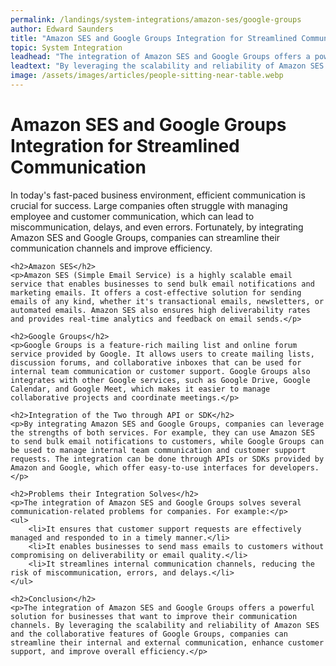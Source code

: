 ```yaml
---
permalink: /landings/system-integrations/amazon-ses/google-groups
author: Edward Saunders
title: "Amazon SES and Google Groups Integration for Streamlined Communication"
topic: System Integration
leadhead: "The integration of Amazon SES and Google Groups offers a powerful solution for businesses that want to improve their communication channels"
leadtext: "By leveraging the scalability and reliability of Amazon SES and the collaborative features of Google Groups, companies can streamline their internal and external communication, enhance customer support, and improve overall efficiency."
image: /assets/images/articles/people-sitting-near-table.webp
---
```

<div class="arttext">	<h1>Amazon SES and Google Groups Integration for Streamlined Communication</h1>
	<p>In today's fast-paced business environment, efficient communication is crucial for success. Large companies often struggle with managing employee and customer communication, which can lead to miscommunication, delays, and even errors. Fortunately, by integrating Amazon SES and Google Groups, companies can streamline their communication channels and improve efficiency.</p>

	<h2>Amazon SES</h2>
	<p>Amazon SES (Simple Email Service) is a highly scalable email service that enables businesses to send bulk email notifications and marketing emails. It offers a cost-effective solution for sending emails of any kind, whether it's transactional emails, newsletters, or automated emails. Amazon SES also ensures high deliverability rates and provides real-time analytics and feedback on email sends.</p>

	<h2>Google Groups</h2>
	<p>Google Groups is a feature-rich mailing list and online forum service provided by Google. It allows users to create mailing lists, discussion forums, and collaborative inboxes that can be used for internal team communication or customer support. Google Groups also integrates with other Google services, such as Google Drive, Google Calendar, and Google Meet, which makes it easier to manage collaborative projects and coordinate meetings.</p>

	<h2>Integration of the Two through API or SDK</h2>
	<p>By integrating Amazon SES and Google Groups, companies can leverage the strengths of both services. For example, they can use Amazon SES to send bulk email notifications to customers, while Google Groups can be used to manage internal team communication and customer support requests. The integration can be done through APIs or SDKs provided by Amazon and Google, which offer easy-to-use interfaces for developers.</p>

	<h2>Problems their Integration Solves</h2>
	<p>The integration of Amazon SES and Google Groups solves several communication-related problems for companies. For example:</p>
	<ul>
		<li>It ensures that customer support requests are effectively managed and responded to in a timely manner.</li>
		<li>It enables businesses to send mass emails to customers without compromising on deliverability or email quality.</li>
		<li>It streamlines internal communication channels, reducing the risk of miscommunication, errors, and delays.</li>
	</ul>

	<h2>Conclusion</h2>
	<p>The integration of Amazon SES and Google Groups offers a powerful solution for businesses that want to improve their communication channels. By leveraging the scalability and reliability of Amazon SES and the collaborative features of Google Groups, companies can streamline their internal and external communication, enhance customer support, and improve overall efficiency.</p>
</div>